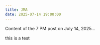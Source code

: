 ```yaml
---
title: JMA
date: 2025-07-14 19:00:00
---
```

Content of the 7 PM post on July 14, 2025...

this is a test
